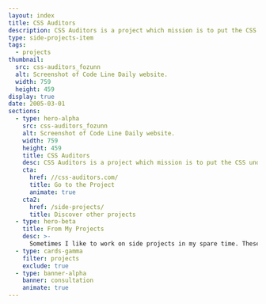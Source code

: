 ```yaml
---
layout: index
title: CSS Auditors
description: CSS Auditors is a project which mission is to put the CSS under the spotlight and educate developers about its importance.
type: side-projects-item
tags:
  - projects
thumbnail:
  src: css-auditors_fozunn
  alt: Screenshot of Code Line Daily website.
  width: 759
  height: 459
display: true
date: 2005-03-01
sections:
  - type: hero-alpha
    src: css-auditors_fozunn
    alt: Screenshot of Code Line Daily website.
    width: 759
    height: 459
    title: CSS Auditors
    desc: CSS Auditors is a project which mission is to put the CSS under the spotlight and educate developers about its importance.
    cta:
      href: //css-auditors.com/
      title: Go to the Project
      animate: true
    cta2:
      href: /side-projects/
      title: Discover other projects
  - type: hero-beta
    title: From My Projects
    desc: >-
      Sometimes I like to work on side projects in my spare time. These are my other open-source side projects.
  - type: cards-gamma
    filter: projects
    exclude: true
  - type: banner-alpha
    banner: consultation
    animate: true
---
```

